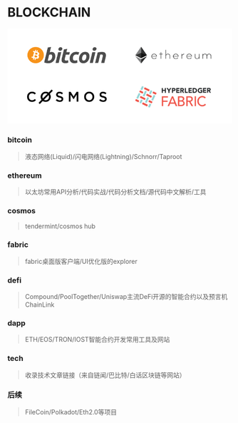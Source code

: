 # BLOCKCHAIN
![image](pic/all.png)

### bitcoin
> 液态网络(Liquid)/闪电网络(Lightning)/Schnorr/Taproot

### ethereum
> 以太坊常用API分析/代码实战/代码分析文档/源代码中文解析/工具

### cosmos
> tendermint/cosmos hub

### fabric
> fabric桌面版客户端/UI优化版的explorer

### defi
> Compound/PoolTogether/Uniswap主流DeFi开源的智能合约以及预言机ChainLink

### dapp
> ETH/EOS/TRON/IOST智能合约开发常用工具及网站

### tech
> 收录技术文章链接（来自链闻/巴比特/白话区块链等网站）

### 后续
> FileCoin/Polkadot/Eth2.0等项目